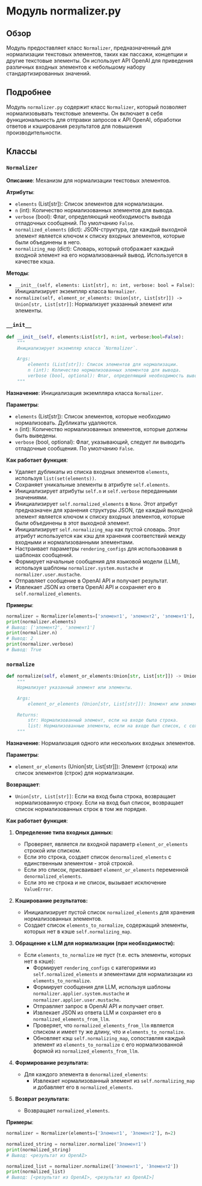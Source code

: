 # Модуль normalizer.py

## Обзор

Модуль предоставляет класс `Normalizer`, предназначенный для нормализации текстовых элементов, таких как пассажи, концепции и другие текстовые элементы. Он использует API OpenAI для приведения различных входных элементов к небольшому набору стандартизированных значений.

## Подробнее

Модуль `normalizer.py` содержит класс `Normalizer`, который позволяет нормализовывать текстовые элементы. Он включает в себя функциональность для отправки запросов к API OpenAI, обработки ответов и кэширования результатов для повышения производительности.

## Классы

### `Normalizer`

**Описание**: Механизм для нормализации текстовых элементов.

**Атрибуты**:
- `elements` (List[str]): Список элементов для нормализации.
- `n` (int): Количество нормализованных элементов для вывода.
- `verbose` (bool): Флаг, определяющий необходимость вывода отладочных сообщений. По умолчанию `False`.
- `normalized_elements` (dict): JSON-структура, где каждый выходной элемент является ключом к списку входных элементов, которые были объединены в него.
- `normalizing_map` (dict): Словарь, который отображает каждый входной элемент на его нормализованный вывод. Используется в качестве кэша.

**Методы**:
- `__init__(self, elements: List[str], n: int, verbose: bool = False)`: Инициализирует экземпляр класса `Normalizer`.
- `normalize(self, element_or_elements: Union[str, List[str]]) -> Union[str, List[str]]`: Нормализует указанный элемент или элементы.

### `__init__`

```python
def __init__(self, elements:List[str], n:int, verbose:bool=False):
    """
    Инициализирует экземпляр класса `Normalizer`.

    Args:
        elements (List[str]): Список элементов для нормализации.
        n (int): Количество нормализованных элементов для вывода.
        verbose (bool, optional): Флаг, определяющий необходимость вывода отладочных сообщений. По умолчанию `False`.
    """
```

**Назначение**: Инициализация экземпляра класса `Normalizer`.

**Параметры**:
- `elements` (List[str]): Список элементов, которые необходимо нормализовать. Дубликаты удаляются.
- `n` (int): Количество нормализованных элементов, которые должны быть выведены.
- `verbose` (bool, optional): Флаг, указывающий, следует ли выводить отладочные сообщения. По умолчанию `False`.

**Как работает функция**:
- Удаляет дубликаты из списка входных элементов `elements`, используя `list(set(elements))`.
- Сохраняет уникальные элементы в атрибуте `self.elements`.
- Инициализирует атрибуты `self.n` и `self.verbose` переданными значениями.
- Инициализирует `self.normalized_elements` в `None`. Этот атрибут предназначен для хранения структуры JSON, где каждый выходной элемент является ключом к списку входных элементов, которые были объединены в этот выходной элемент.
- Инициализирует `self.normalizing_map` как пустой словарь. Этот атрибут используется как кэш для хранения соответствий между входными и нормализованными элементами.
- Настраивает параметры `rendering_configs` для использования в шаблонах сообщений.
- Формирует начальные сообщения для языковой модели (LLM), используя шаблоны `normalizer.system.mustache` и `normalizer.user.mustache`.
- Отправляет сообщение в OpenAI API и получает результат.
- Извлекает JSON из ответа OpenAI API и сохраняет его в `self.normalized_elements`.

**Примеры**:

```python
normalizer = Normalizer(elements=['элемент1', 'элемент2', 'элемент1'], n=2, verbose=True)
print(normalizer.elements)
# Вывод: ['элемент2', 'элемент1']
print(normalizer.n)
# Вывод: 2
print(normalizer.verbose)
# Вывод: True
```

### `normalize`

```python
def normalize(self, element_or_elements:Union[str, List[str]]) -> Union[str, List[str]]:
    """
    Нормализует указанный элемент или элементы.

    Args:
        element_or_elements (Union[str, List[str]]): Элемент или элементы для нормализации.

    Returns:
        str: Нормализованный элемент, если на входе была строка.
        list: Нормализованные элементы, если на входе был список, с сохранением порядка элементов на входе.
    """
```

**Назначение**: Нормализация одного или нескольких входных элементов.

**Параметры**:
- `element_or_elements` (Union[str, List[str]]): Элемент (строка) или список элементов (строк) для нормализации.

**Возвращает**:
- `Union[str, List[str]]`: Если на вход была строка, возвращает нормализованную строку. Если на вход был список, возвращает список нормализованных строк в том же порядке.

**Как работает функция**:
1. **Определение типа входных данных:**
   - Проверяет, является ли входной параметр `element_or_elements` строкой или списком.
   - Если это строка, создает список `denormalized_elements` с единственным элементом - этой строкой.
   - Если это список, присваивает `element_or_elements` переменной `denormalized_elements`.
   - Если это не строка и не список, вызывает исключение `ValueError`.

2. **Кэширование результатов:**
   - Инициализирует пустой список `normalized_elements` для хранения нормализованных элементов.
   - Создает список `elements_to_normalize`, содержащий элементы, которых нет в кэше `self.normalizing_map`.

3. **Обращение к LLM для нормализации (при необходимости):**
   - Если `elements_to_normalize` не пуст (т.е. есть элементы, которых нет в кэше):
     - Формирует `rendering_configs` с категориями из `self.normalized_elements` и элементами для нормализации из `elements_to_normalize`.
     - Формирует сообщения для LLM, используя шаблоны `normalizer.applier.system.mustache` и `normalizer.applier.user.mustache`.
     - Отправляет запрос в OpenAI API и получает ответ.
     - Извлекает JSON из ответа LLM и сохраняет его в `normalized_elements_from_llm`.
     - Проверяет, что `normalized_elements_from_llm` является списком и имеет ту же длину, что и `elements_to_normalize`.
     - Обновляет кэш `self.normalizing_map`, сопоставляя каждый элемент из `elements_to_normalize` с его нормализованной формой из `normalized_elements_from_llm`.

4. **Формирование результата:**
   - Для каждого элемента в `denormalized_elements`:
     - Извлекает нормализованный элемент из `self.normalizing_map` и добавляет его в `normalized_elements`.

5. **Возврат результата:**
   - Возвращает `normalized_elements`.

**Примеры**:

```python
normalizer = Normalizer(elements=['Элемент1', 'Элемент2'], n=2)

normalized_string = normalizer.normalize('Элемент1')
print(normalized_string)
# Вывод: <результат из OpenAI>

normalized_list = normalizer.normalize(['Элемент1', 'Элемент2'])
print(normalized_list)
# Вывод: [<результат из OpenAI>, <результат из OpenAI>]